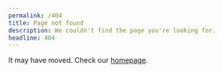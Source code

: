 ```yaml
---
permalink: /404
title: Page not found
description: We couldn't find the page you're looking for.
headline: 404
---
```


It may have moved. Check our [homepage]({{"/"|relative_url}}).
